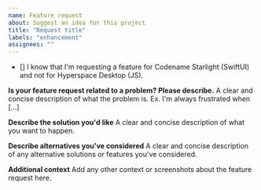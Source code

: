 ```yaml
---
name: Feature request
about: Suggest an idea for this project
title: "Request title"
labels: "enhancement"
assignees: ""
---
```


- [] I know that I'm requesting a feature for Codename Starlight (SwiftUI) and not for Hyperspace Desktop (JS).

**Is your feature request related to a problem? Please describe.**
A clear and concise description of what the problem is. Ex. I'm always frustrated when [...]

**Describe the solution you'd like**
A clear and concise description of what you want to happen.

**Describe alternatives you've considered**
A clear and concise description of any alternative solutions or features you've considered.

**Additional context**
Add any other context or screenshots about the feature request here.
